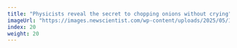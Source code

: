 ```yaml
---
title: "Physicists reveal the secret to chopping onions without crying"
imageUrl: "https://images.newscientist.com/wp-content/uploads/2025/05/15112049/SEI_251258582.jpg?width=788"
index: 20
weight: 20
---
```

